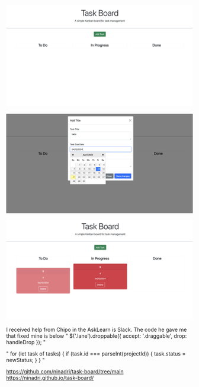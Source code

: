 ![when user first opens page](images/firstPage.png)


![when user clicks on Add task, a modal will appear](images/AddTitle.png)

![when user saves input, it will create a task card that is draggable and droppable](images/dragAndDrop.png)


I received help from Chipo in the AskLearn is Slack. The code he gave me that fixed mine is below
" $('.lane').droppable({
  accept: '.draggable',
  drop: handleDrop 
}); "

" for (let task of tasks) {
    if (task.id === parseInt(projectId)) {
      task.status = newStatus;
    }
  }  "

  https://github.com/ninadri/task-board/tree/main
   https://ninadri.github.io/task-board/